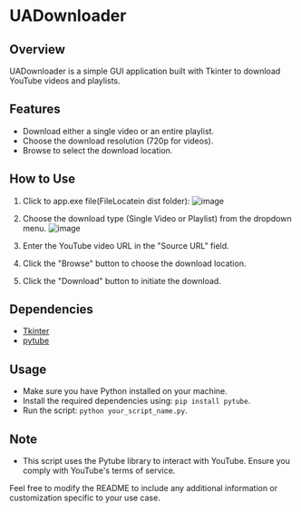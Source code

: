 # UADownloader

## Overview
UADownloader is a simple GUI application built with Tkinter to download YouTube videos and playlists.

## Features
- Download either a single video or an entire playlist.
- Choose the download resolution (720p for videos).
- Browse to select the download location.

## How to Use
1. Click to app.exe file(FileLocatein dist folder):
   ![image](https://github.com/umesh72/UVideo-Download/assets/84169316/5a2adc20-5ec3-49bf-8490-2c1c0a75f55a)

   

3. Choose the download type (Single Video or Playlist) from the dropdown menu.
   ![image](https://github.com/umesh72/UVideo-Download/commit/14958d1bbeff8013ed99d4fe228cb200abf3d21b)
5. Enter the YouTube video URL in the "Source URL" field.
6. Click the "Browse" button to choose the download location.
7. Click the "Download" button to initiate the download.

## Dependencies
- [Tkinter](https://docs.python.org/3/library/tkinter.html)
- [pytube](https://github.com/nficano/pytube)

## Usage
- Make sure you have Python installed on your machine.
- Install the required dependencies using: `pip install pytube`.
- Run the script: `python your_script_name.py`.

## Note
- This script uses the Pytube library to interact with YouTube. Ensure you comply with YouTube's terms of service.

Feel free to modify the README to include any additional information or customization specific to your use case.
